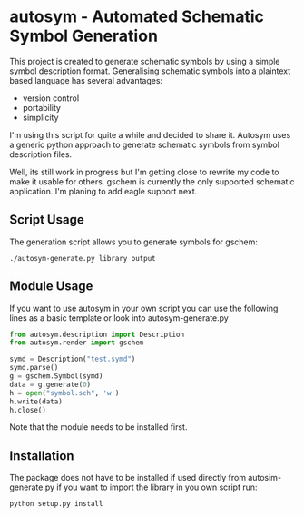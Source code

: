 autosym - Automated Schematic Symbol Generation
===============================================
This project is created to generate schematic symbols by using a simple symbol description format. Generalising schematic symbols into a plaintext based language has several advantages:
- version control
- portability
- simplicity

I'm using this script for quite a while and decided to share it. Autosym uses a generic python approach to generate schematic symbols from symbol description files.

Well, its still work in progress but I'm getting close to rewrite my code to make it usable for others. gschem is currently the only supported schematic application. I'm planing to add eagle support next.

Script Usage
------------
The generation script allows you to generate symbols for gschem:
```
./autosym-generate.py library output
```

Module Usage
------------
If you want to use autosym in your own script you can use the following lines as a basic template or look into autosym-generate.py
```python
from autosym.description import Description
from autosym.render import gschem

symd = Description("test.symd")
symd.parse()
g = gschem.Symbol(symd)
data = g.generate(0)
h = open("symbol.sch", 'w')
h.write(data)
h.close()
```
Note that the module needs to be installed first.

Installation
-----------
The package does not have to be installed if used directly from autosim-generate.py if you want to import the library in you own
script run:
```shell
python setup.py install
```
